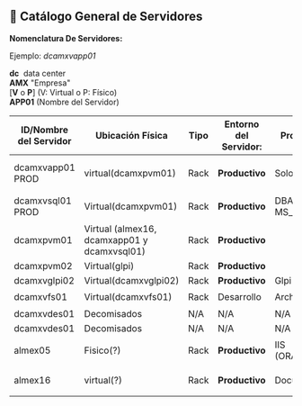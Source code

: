 ## 📘 Catálogo General de Servidores

**Nomenclatura De Servidores:**

Ejemplo: _dcamxvapp01_

**dc**  data center  
**AMX** "Empresa"  
[**V** o **P**] (V: Virtual o P: Físico)  
**APP01** (Nombre del Servidor)

| **ID/Nombre del Servidor** | **Ubicación Física**                        | **Tipo** | Entorno del Servidor: | **Propósito** | **Sistema Operativo** | 🖧**IP Privada** | 🖧**IP Pública** | **Usuario SSH/Admin** | **Puertos**               |
| -------------------------- | ------------------------------------------- | -------- | --------------------- | ------------- | --------------------- | ---------------- | ---------------- | --------------------- | ------------------------- |
| dcamxvapp01 PROD           | virtual(dcamxpvm01)                         | Rack     | **Productivo**        | Solo Apps     | 🪟win ser 2012 r2     | 10.10.10.25      | N/A              | TBC                   | puertos abiertos algunos, |
| dcamxvsql01 PROD           | Virtual(dcamxpvm01)                         | Rack     | **Productivo**        | DBA MS_Server | 🪟win ser 2012 r2     | 10.10.10.23      | N/A              | SSO                   | 1433                      |
| dcamxpvm01                 | Virtual (almex16, dcamxapp01 y dcamxvsql01) | Rack     | **Productivo**        |               |                       |                  |                  |                       |                           |
| dcamxpvm02                 | Virtual(glpi)                               | Rack     | **Productivo**        |               |                       |                  |                  |                       |                           |
| dcamxvglpi02               | Virtual(dcamxvglpi02)                       | Rack     | **Productivo**        | Glpi          | 🐧linux               | 10.10.10.17      | N/A              | USER                  | 80                        |
| dcamxvfs01                 | Virtual(dcamxvfs01)                         | Rack     | Desarrollo            | Archivos      | 🪟win                 | En Dominio       | N/A              | USER                  | ?                         |
| dcamxvdes01                | Decomisados                                 | N/A      | N/A                   | N/A           | N/A                   | N/A              | N/A              | N/A                   | N/A                       |
| dcamxvdes01                | Decomisados                                 | N/A      | N/A                   | N/A           | N/A                   | N/A              | N/A              | N/A                   | N/A                       |
| almex05                    | Fisico(?)                                   | Rack     | **Productivo**        | IIS (ORACLE)  | 🪟win ser 2012 r2     | 182.169.86.250   | 201.163.93.2     | SSO                   | S80?:8080?3360?           |
| almex16                    | virtual(?)                                  | Rack     | **Productivo**        | Documentos    | 🪟win ser 2012 r2     | 10.10.10.16      | N/A              | SSO                   | ?                         |

